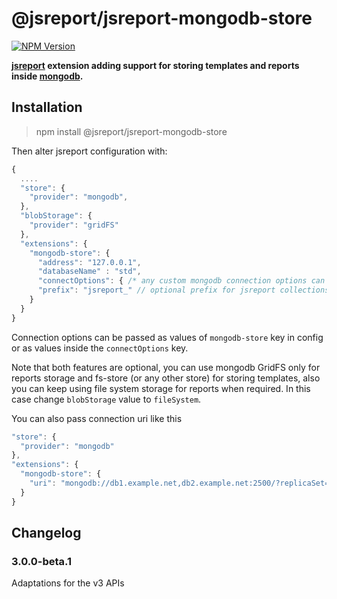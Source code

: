 # @jsreport/jsreport-mongodb-store
[![NPM Version](http://img.shields.io/npm/v/@jsreport/jsreport-mongodb-store.svg?style=flat-square)](https://npmjs.com/package/@jsreport/jsreport-mongodb-store)

**[jsreport](http://jsreport.net/) extension adding support for storing templates and reports inside [mongodb](https://www.mongodb.org/).**

## Installation

> npm install @jsreport/jsreport-mongodb-store

Then alter jsreport configuration with:

```js
{
  ....
  "store": {
    "provider": "mongodb",
  },
  "blobStorage": {
    "provider": "gridFS"
  },
  "extensions": {
    "mongodb-store": {
      "address": "127.0.0.1",
      "databaseName" : "std",
      "connectOptions": { /* any custom mongodb connection options can be passed here */ },
      "prefix": "jsreport_" // optional prefix for jsreport collections, defaults to no prefix
    }
  }
}
```

Connection options can be passed as values of `mongodb-store` key in config or as values inside the `connectOptions` key.

Note that both features are optional, you can use mongodb GridFS only for reports storage and fs-store (or any other store) for storing templates, also you can keep using file system storage for reports when required. In this case change `blobStorage` value to `fileSystem`.

You can also pass connection uri like this

```js
"store": {
  "provider": "mongodb"
},
"extensions": {
  "mongodb-store": {
    "uri": "mongodb://db1.example.net,db2.example.net:2500/?replicaSet=test"
  }
}
```

## Changelog

### 3.0.0-beta.1

Adaptations for the v3 APIs
